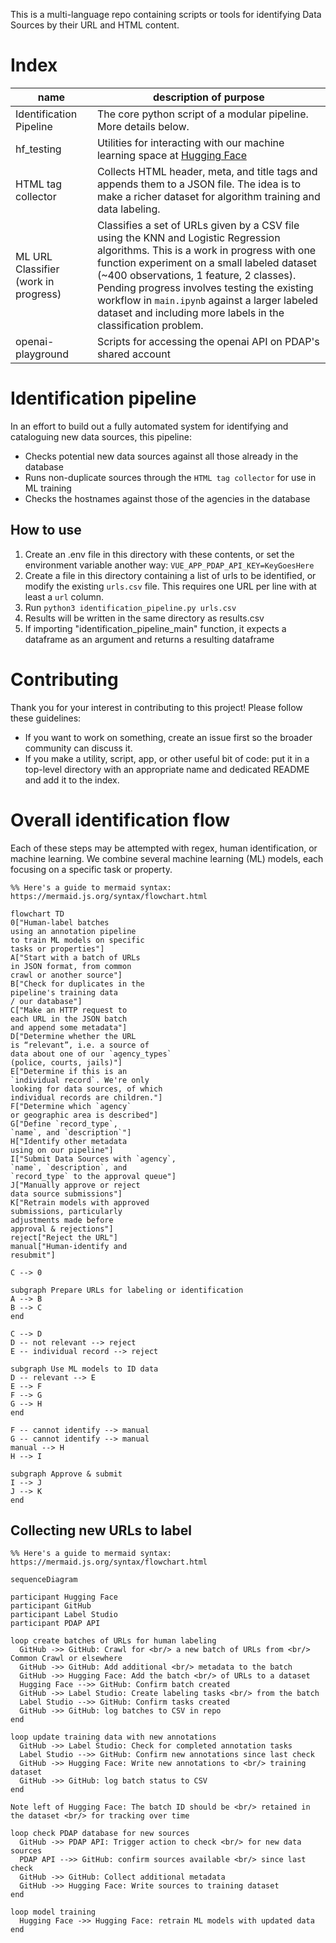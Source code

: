 This is a multi-language repo containing scripts or tools for identifying Data Sources by their URL and HTML content.

# Index

name | description of purpose
--- | ---
Identification Pipeline | The core python script of a modular pipeline. More details below.
hf_testing | Utilities for interacting with our machine learning space at [Hugging Face](https://huggingface.co/PDAP)
HTML tag collector | Collects HTML header, meta, and title tags and appends them to a JSON file. The idea is to make a richer dataset for algorithm training and data labeling.
ML URL Classifier (work in progress) | Classifies a set of URLs given by a CSV file using the KNN and Logistic Regression algorithms. This is a work in progress with one function experiment on a small labeled dataset (~400 observations, 1 feature, 2 classes). Pending progress involves testing the existing workflow in `main.ipynb` against a larger labeled dataset and including more labels in the classification problem.
openai-playground | Scripts for accessing the openai API on PDAP's shared account

# Identification pipeline
In an effort to build out a fully automated system for identifying and cataloguing new data sources, this pipeline:
- Checks potential new data sources against all those already in the database
- Runs non-duplicate sources through the `HTML tag collector` for use in ML training
- Checks the hostnames against those of the agencies in the database

## How to use

1. Create an .env file in this directory with these contents, or set the environment variable another way: `VUE_APP_PDAP_API_KEY=KeyGoesHere`
2. Create a file in this directory containing a list of urls to be identified, or modify the existing `urls.csv` file. This requires one URL per line with at least a `url` column.
3. Run `python3 identification_pipeline.py urls.csv`
4. Results will be written in the same directory as results.csv
5. If importing "identification_pipeline_main" function, it expects a dataframe as an argument and returns a resulting dataframe

# Contributing

Thank you for your interest in contributing to this project! Please follow these guidelines:

- If you want to work on something, create an issue first so the broader community can discuss it.
- If you make a utility, script, app, or other useful bit of code: put it in a top-level directory with an appropriate name and dedicated README and add it to the index.

# Overall identification flow

Each of these steps may be attempted with regex, human identification, or machine learning. We combine several machine learning (ML) models, each focusing on a specific task or property.

```mermaid
%% Here's a guide to mermaid syntax: https://mermaid.js.org/syntax/flowchart.html

flowchart TD
0["Human-label batches
using an annotation pipeline
to train ML models on specific
tasks or properties"]
A["Start with a batch of URLs
in JSON format, from common
crawl or another source"]
B["Check for duplicates in the
pipeline's training data
/ our database"]
C["Make an HTTP request to
each URL in the JSON batch
and append some metadata"]
D["Determine whether the URL
is “relevant”, i.e. a source of
data about one of our `agency_types`
(police, courts, jails)"]
E["Determine if this is an
`individual record`. We're only
looking for data sources, of which
individual records are children."]
F["Determine which `agency`
or geographic area is described"]
G["Define `record_type`,
`name`, and `description`"]
H["Identify other metadata
using on our pipeline"]
I["Submit Data Sources with `agency`,
`name`, `description`, and
`record_type` to the approval queue"]
J["Manually approve or reject
data source submissions"]
K["Retrain models with approved
submissions, particularly
adjustments made before
approval & rejections"]
reject["Reject the URL"]
manual["Human-identify and
resubmit"]

C --> 0

subgraph Prepare URLs for labeling or identification
A --> B
B --> C
end

C --> D
D -- not relevant --> reject
E -- individual record --> reject

subgraph Use ML models to ID data
D -- relevant --> E
E --> F
F --> G
G --> H
end

F -- cannot identify --> manual
G -- cannot identify --> manual
manual --> H
H --> I

subgraph Approve & submit
I --> J
J --> K
end
```

## Collecting new URLs to label

```mermaid
%% Here's a guide to mermaid syntax: https://mermaid.js.org/syntax/flowchart.html

sequenceDiagram

participant Hugging Face
participant GitHub
participant Label Studio
participant PDAP API

loop create batches of URLs for human labeling
  GitHub ->> GitHub: Crawl for <br/> a new batch of URLs from <br/> Common Crawl or elsewhere
  GitHub ->> GitHub: Add additional <br/> metadata to the batch
  GitHub ->> Hugging Face: Add the batch <br/> of URLs to a dataset
  Hugging Face -->> GitHub: Confirm batch created
  GitHub ->> Label Studio: Create labeling tasks <br/> from the batch
  Label Studio -->> GitHub: Confirm tasks created
  GitHub ->> GitHub: log batches to CSV in repo
end

loop update training data with new annotations
  GitHub ->> Label Studio: Check for completed annotation tasks
  Label Studio -->> GitHub: Confirm new annotations since last check
  GitHub ->> Hugging Face: Write new annotations to <br/> training dataset
  GitHub ->> GitHub: log batch status to CSV
end

Note left of Hugging Face: The batch ID should be <br/> retained in the dataset <br/> for tracking over time

loop check PDAP database for new sources
  GitHub ->> PDAP API: Trigger action to check <br/> for new data sources
  PDAP API -->> GitHub: confirm sources available <br/> since last check
  GitHub ->> GitHub: Collect additional metadata
  GitHub ->> Hugging Face: Write sources to training dataset
end

loop model training
  Hugging Face ->> Hugging Face: retrain ML models with updated data
end

```
